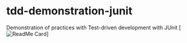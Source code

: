 # tdd-demonstration-junit
Demonstration of practices with Test-driven development with JUnit
[![ReadMe Card](https://github-readme-stats.vercel.app/api/pin/?username=KauaiGuarilha&repo=github-readme-stats)]

